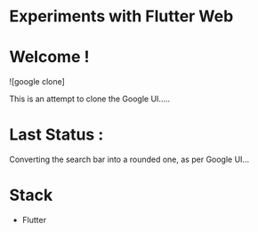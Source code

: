 # Experiments with Flutter Web

# Welcome !
![google clone]

This is an attempt to clone the Google UI.....

# Last Status : 
Converting the search bar into a rounded one, as per Google UI...

# Stack
- Flutter
